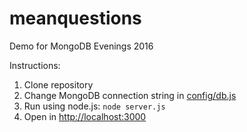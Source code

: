 # meanquestions
Demo for MongoDB Evenings 2016

Instructions:
1) Clone repository
2) Change MongoDB connection string in [config/db.js](config/db.js)
3) Run using node.js: `node server.js`
4) Open in [http://localhost:3000](http://localhost:3000)
